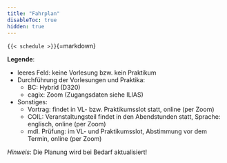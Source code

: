 ```yaml
---
title: "Fahrplan"
disableToc: true
hidden: true
---
```



`{{< schedule >}}`{=markdown}


**Legende**:

*   leeres Feld: keine Vorlesung bzw. kein Praktikum
*   Durchführung der Vorlesungen und Praktika:
    -   BC: Hybrid (D320)
    -   cagix: Zoom (Zugangsdaten siehe ILIAS)
*   Sonstiges:
    -   Vortrag: findet in VL- bzw. Praktikumsslot statt, online (per Zoom)
    -   COIL: Veranstaltungsteil findet in den Abendstunden statt, Sprache: englisch, online (per Zoom)
    -   mdl. Prüfung: im VL- und Praktikumsslot, Abstimmung vor dem Termin, online (per Zoom)

*Hinweis*: Die Planung wird bei Bedarf aktualisiert!
